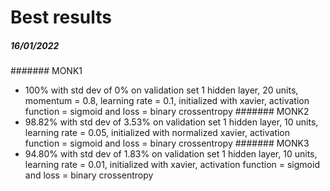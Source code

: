 # Best results

##### 16/01/2022
####### MONK1
- 100% with std dev of 0% on validation set
1 hidden layer, 20 units, momentum = 0.8, learning rate = 0.1, initialized with xavier, activation function = sigmoid and loss = binary crossentropy
####### MONK2
- 98.82% with std dev of 3.53% on validation set
1 hidden layer, 10 units, learning rate = 0.05, initialized with normalized xavier, activation function = sigmoid and loss = binary crossentropy
####### MONK3
- 94.80% with std dev of 1.83% on validation set
1 hidden layer, 10 units, learning rate = 0.01, initialized with xavier, activation function = sigmoid and loss = binary crossentropy
